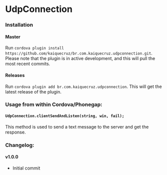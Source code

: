 # UdpConnection

### Installation

#### Master

Run `cordova plugin install https://github.com/kaiquecruz/br.com.kaiquecruz.udpconnection.git`. Please note that the plugin is in active development, and this will pull the most recent commits.

#### Releases

Run `cordova plugin add br.com.kaiquecruz.udpconnection`. This will get the latest release of the plugin.

### Usage from within Cordova/Phonegap:

#### `UdpConnection.clientSendAndListen(string, win, fail);` 

This method is used to send a text message to the server and get the response.

### Changelog:

#### v1.0.0

- Initial commit